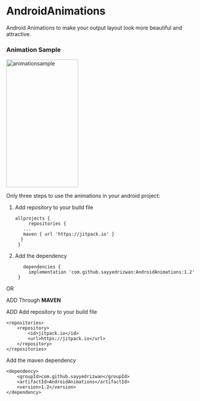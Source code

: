 # AndroidAnimations
 Android Animations to make your output layout look more beautiful and attractive. 

<h3>Animation Sample </h3>

<img src="sample.gif" alt="animationsample" height="340" width="192"/>



Only three steps to use the animations in your android project:


1. Add repository to your build file 

       allprojects {
            repositories {
          ...
          maven { url 'https://jitpack.io' }
         }
        }
        
2. Add the dependency
      
          dependencies {
	        implementation 'com.github.sayyedrizwan:AndroidAnimations:1.2'
      	}


OR 

ADD Through <b> MAVEN </b>

ADD  Add repository to your build file


	<repositories>
		<repository>
		    <id>jitpack.io</id>
		    <url>https://jitpack.io</url>
		</repository>
	</repositories>
	
	
Add the maven dependency


	<dependency>
	    <groupId>com.github.sayyedrizwan</groupId>
	    <artifactId>AndroidAnimations</artifactId>
	    <version>1.2</version>
	</dependency>
